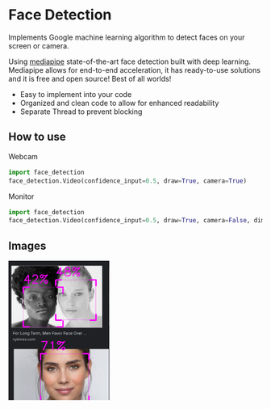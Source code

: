 # Face Detection

Implements Google machine learning algorithm to detect faces on your screen or camera.

Using [mediapipe](https://google.github.io/mediapipe/) state-of-the-art face detection built with deep learning.
Mediapipe allows for end-to-end acceleration, it has ready-to-use solutions and it is free and open source! Best of all worlds!


* Easy to implement into your code
* Organized and clean code to allow for enhanced readability 
* Separate Thread to prevent blocking

## How to use

Webcam
```python
import face_detection
face_detection.Video(confidence_input=0.5, draw=True, camera=True)
```
Monitor
```python
import face_detection
face_detection.Video(confidence_input=0.5, draw=True, camera=False, dimensions=(50, 60, 500,500))
```

## Images
<img src="images/faces1.png" width="200" >
